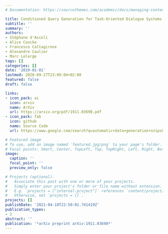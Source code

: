 ```yaml
---
# Documentation: https://sourcethemes.com/academic/docs/managing-content/

title: Conditioned Query Generation for Task-Oriented Dialogue Systems
subtitle: ''
summary: ''
authors:
- Stéphane d'Ascoli
- Alice Coucke
- Francesco Caltagirone
- Alexandre Caulier
- Marc Lelarge
tags: []
categories: []
date: '2019-01-01'
lastmod: 2020-09-27T23:09:04+02:00
featured: false
draft: false

links:
- icon_pack: ai
  icon: arxiv
  name: ArXiv
  url: https://arxiv.org/pdf/1911.03698.pdf
- icon_pack: fab
  icon: github
  name: Source Code
  url: https://www.google.com/search?q=automatic+data+generation+snips&oq=automatic+data+generation+snips&aqs=chrome..69i57j69i60l3j69i61j69i65j69i61l2.4245j0j1&sourceid=chrome&ie=UTF-8

# Featured image
# To use, add an image named `featured.jpg/png` to your page's folder.
# Focal points: Smart, Center, TopLeft, Top, TopRight, Left, Right, BottomLeft, Bottom, BottomRight.
image:
  caption: ''
  focal_point: ''
  preview_only: false

# Projects (optional).
#   Associate this post with one or more of your projects.
#   Simply enter your project's folder or file name without extension.
#   E.g. `projects = ["internal-project"]` references `content/project/deep-learning/index.md`.
#   Otherwise, set `projects = []`.
projects: []
publishDate: '2021-04-10T22:50:01.741419Z'
publication_types:
- 2
abstract: ''
publication: '*arXiv preprint arXiv:1911.03698*'
---
```

